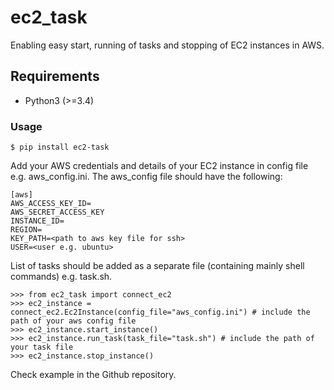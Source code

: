 ec2_task
=================

Enabling easy start, running of tasks and stopping of EC2 instances in AWS.

Requirements
------------

* Python3 (>=3.4)


### Usage

    $ pip install ec2-task

Add your AWS credentials and details of your EC2 instance in config file e.g. aws_config.ini.
The aws_config file should have the following:

    [aws]
    AWS_ACCESS_KEY_ID=
    AWS_SECRET_ACCESS_KEY
    INSTANCE_ID=
    REGION=
    KEY_PATH=<path to aws key file for ssh>
    USER=<user e.g. ubuntu>

List of tasks should be added as a separate file (containing mainly shell commands) e.g. task.sh.

    >>> from ec2_task import connect_ec2
    >>> ec2_instance = connect_ec2.Ec2Instance(config_file="aws_config.ini") # include the path of your aws config file
    >>> ec2_instance.start_instance()
    >>> ec2_instance.run_task(task_file="task.sh") # include the path of your task file
    >>> ec2_instance.stop_instance()
    
Check example in the Github repository.
